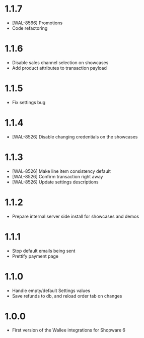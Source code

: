 # 1.1.7
- [WAL-8566] Promotions
- Code refactoring

# 1.1.6
- Disable sales channel selection on showcases
- Add product attributes to transaction payload

# 1.1.5
- Fix settings bug

# 1.1.4
- [WAL-8526] Disable changing credentials on the showcases

# 1.1.3
- [WAL-8526] Make line item consistency default
- [WAL-8526] Confirm transaction right away
- [WAL-8526] Update settings descriptions

# 1.1.2
- Prepare internal server side install for showcases and demos

# 1.1.1
- Stop default emails being sent
- Prettify payment page

# 1.1.0
- Handle empty/default Settings values
- Save refunds to db, and reload order tab on changes

# 1.0.0
- First version of the Wallee integrations for Shopware 6
